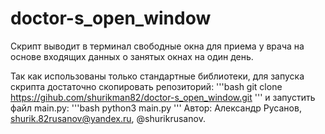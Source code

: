 # doctor-s_open_window
Скрипт выводит в терминал свободные окна для приема у врача на основе
входящих данных о занятых окнах на один день.

Так как использованы только стандартные библиотеки, для запуска скрипта
достаточно скопировать репозиторий:
    '''bash
    git clone https://gihub.com/shurikman82/doctor-s_open_window.git
    '''
и запустить файл main.py:
    '''bash
    python3 main.py
    '''
Автор: Александр Русанов, shurik.82rusanov@yandex.ru, @shurikrusanov.
